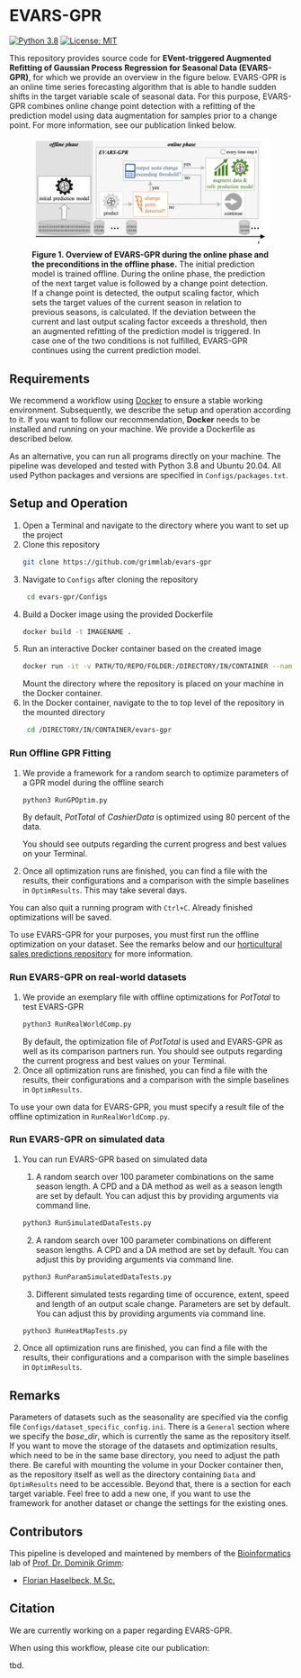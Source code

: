 # EVARS-GPR
[![Python 3.8](https://img.shields.io/badge/Python-3.8-3776AB)](https://www.python.org/downloads/release/python-388/)
[![License: MIT](https://img.shields.io/badge/License-MIT-yellow.svg)](https://opensource.org/licenses/MIT)

This repository provides source code for **EVent-triggered Augmented Refitting of Gaussian Process Regression for Seasonal 
Data (EVARS-GPR)**, for which we provide an overview in the figure below. 
EVARS-GPR is an online time series forecasting algorithm that is able to handle sudden shifts in the target variable 
scale of seasonal data. 
For this purpose, EVARS-GPR combines online change point detection with a refitting of the prediction model using 
data augmentation for samples prior to a change point. For more information, see our publication linked below.



<figure>
   <img src="figures/AlgoOverview.jpg" alt="AlgoOverview" width="600"/>
   <figcaption><b>Figure 1. Overview of EVARS-GPR during the online phase and the preconditions in the offline phase.</b>
The initial prediction model is trained offline. 
During the online phase, the prediction of the next target value is followed by a change point detection. 
If a change point is detected, the output scaling factor, which sets the target values of the current season in relation to previous seasons, is calculated. 
If the deviation between the current and last output scaling factor exceeds a threshold, then an augmented refitting of the prediction model is triggered. 
In case one of the two conditions is not fulfilled, EVARS-GPR continues using the current prediction model. </figcaption>
</figure>

## Requirements
We recommend a workflow using [Docker](https://www.docker.com/) to ensure a stable working environment.
Subsequently, we describe the setup and operation according to it. 
If you want to follow our recommendation, **Docker** needs to be installed and running on your machine. We provide a Dockerfile as described below.

As an alternative, you can run all programs directly on your machine. 
The pipeline was developed and tested with Python 3.8 and Ubuntu 20.04.
All used Python packages and versions are specified in `Configs/packages.txt`.

## Setup and Operation
1. Open a Terminal and navigate to the directory where you want to set up the project
2. Clone this repository
    ```bash
    git clone https://github.com/grimmlab/evars-gpr
    ```
3. Navigate to `Configs` after cloning the repository
   ```bash
    cd evars-gpr/Configs
   ```
4. Build a Docker image using the provided Dockerfile
    ```bash
    docker build -t IMAGENAME .
    ```
5. Run an interactive Docker container based on the created image
    ```bash
    docker run -it -v PATH/TO/REPO/FOLDER:/DIRECTORY/IN/CONTAINER --name CONTAINERNAME IMAGENAME
    ```
    Mount the directory where the repository is placed on your machine in the Docker container.
6. In the Docker container, navigate to the to top level of the repository in the mounted directory
   ```bash
    cd /DIRECTORY/IN/CONTAINER/evars-gpr
   ```
   
### Run Offline GPR Fitting
1. We provide a framework for a random search to optimize parameters of a GPR model during the offline search
    ```bash
    python3 RunGPOptim.py 
    ```
   By default, _PotTotal_ of _CashierData_ is optimized using 80 percent of the data. 
    
   You should see outputs regarding the current progress and best values on your Terminal. 
2. Once all optimization runs are finished, you can find a file with the results, 
   their configurations and a comparison with the simple baselines in `OptimResults`. This may take several days.

You can also quit a running program with `Ctrl+C`. Already finished optimizations will be saved.

To use EVARS-GPR for your purposes, you must first run the offline optimization on your dataset. 
See the remarks below and our [horticultural sales predictions repository](https://github.com/grimmlab/HorticulturalSalesPredictions) for more information. 

### Run EVARS-GPR on real-world datasets
1. We provide an exemplary file with offline optimizations for _PotTotal_ to test EVARS-GPR
    ```bash
    python3 RunRealWorldComp.py
    ```
   By default, the optimization file of _PotTotal_ is used and EVARS-GPR as well as its comparison partners run.
   You should see outputs regarding the current progress and best values on your Terminal. 
2. Once all optimization runs are finished, you can find a file with the results, 
   their configurations and a comparison with the simple baselines in `OptimResults`.
   
To use your own data for EVARS-GPR, you must specify a result file of the offline optimization in `RunRealWorldComp.py`.

### Run EVARS-GPR on simulated data
1. You can run EVARS-GPR based on simulated data 
   1. A random search over 100 parameter combinations on the same season length. 
      A CPD and a DA method as well as a season length are set by default. You can adjust this by providing arguments via command line.
    ```bash
    python3 RunSimulatedDataTests.py
    ```

   2. A random search over 100 parameter combinations on different season lengths. 
      A CPD and a DA method are set by default. You can adjust this by providing arguments via command line.
    ```bash
    python3 RunParamSimulatedDataTests.py
    ```
   
   3. Different simulated tests regarding time of occurence, extent, speed and length of an output scale change. 
      Parameters are set by default. You can adjust this by providing arguments via command line.
    ```bash
    python3 RunHeatMapTests.py
    ```
   
2. Once all optimization runs are finished, you can find a file with the results, 
   their configurations and a comparison with the simple baselines in `OptimResults`.



## Remarks
Parameters of datasets such as the seasonality are specified via the config file `Configs/dataset_specific_config.ini`. 
There is a `General` section where we specify the *base_dir*, which is currently the same as the repository itself. 
If you want to move the storage of the datasets and optimization results, which need to be in the same base directory, 
you need to adjust the path there. 
Be careful with mounting the volume in your Docker container then, as the repository itself as well as the directory 
containing `Data` and `OptimResults` need to be accessible. Beyond that, there is a section for each target variable. 
Feel free to add a new one, if you want to use the framework for another dataset or change the settings for the existing ones.

## Contributors
This pipeline is developed and maintened by members of the [Bioinformatics](https://bit.cs.tum.de) lab of [Prof. Dr. Dominik Grimm](https://bit.cs.tum.de/team/dominik-grimm/):
- [Florian Haselbeck, M.Sc.](https://bit.cs.tum.de/team/florian-haselbeck/)

## Citation
We are currently working on a paper regarding EVARS-GPR.

When using this workflow, please cite our publication:

tbd.